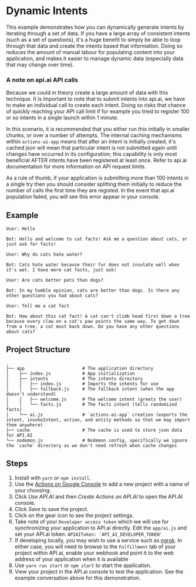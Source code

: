 # Dynamic Intents

This example demonstrates how you can dynamically generate intents by iterating through a set of data. If you have a large array of consistent intents (such as a set of questions), it's a huge benefit to simply be able to loop through that data and create the intents based that information. Doing so reduces the amount of manual labour for populating content into your application, and makes it easier to manage dynamic data (especially data that may change over time).

### A note on api.ai API calls
Because we could in theory create a large amount of data with this technique. It is important to note that to submit intents into api.ai, we have to make an individual call to create each intent. Doing so risks that chance of quickly reaching your API call limit if for example you tried to register 100 or so intents in a single launch within 1 minute.

In this scenario, it is recommended that you either run this initially in smaller chunks, or over a number of attempts. The internal caching mechanisms within `actions-ai-app` means that after an intent is initially created, it's cached json will mean that particular intent is not submitted again until changes have occurred in its configuration; this capability is only most beneficial AFTER intents have been registered at least once. Refer to api.ai documentation for more information on API request limits.

As a rule of thumb, if your application is submitting more than 100 intents in a single try then you should consider splitting them initially to reduce the number of calls the first time they are registed. In the event that api.ai population failed, you will see this error appear in your console.

## Example
```
User: Hello

Bot: Hello and welcome to cat facts! Ask me a question about cats, or just ask for facts!

User: Why do cats hate water?

Bot: Cats hate water because their fur does not insulate well when it's wet. I have more cat facts, just ask!

User: Are cats better pets than dogs?

Bot: In my humble opinion, cats are better than dogs. Is there any other questions you had about cats?

User: Tell me a cat fact

Bot: How about this cat fact! A cat can't climb head first down a tree because every claw on a cat's paw points the same way. To get down from a tree, a cat must back down. Do you have any other questions about cats?
```

## Project Structure

```
.
├── app                      # The application directory
│    ├── index.js            # App initialization
│    ├── intents             # The intents directory
│    │   ├── index.js        # Imports the intents for use
│    │   ├── fallback.js     # The fallback intent (when the app doesn't understand)
│    │   ├── welcome.js      # The welcome intent (greets the user)
│    │   └── facts.js        # The facts intent (tells randomized facts)
│    └── ai.js               # `actions-ai-app` creation (exports the intent, invokeIntent, action, and entity methods so that we may import them anywhere)
├── cache                    # The cache is used to store json data for API.AI
└── nodemon.js               # Nodemon config, specifically we ignore the `cache` directory as we don't need refresh when cache changes
```

## Steps
1. Install with `yarn` or `npm install`.
1. Use the [Actions on Google Console](https://console.actions.google.com) to add a new project with a name of your choosing.
1. Click *Use API.AI* and then *Create Actions on API.AI* to open the API.AI console.
1. Click *Save* to save the project.
1. Click on the gear icon to see the project settings.
1. Take note of your `Developer access token` which we will use for synchronizing your application to API.ai directly. Edit the `app/ai.js` and set your API.ai token: `APIAIToken: 'API_AI_DEVELOPER_TOKEN'`
1. If developing locally, you may wish to use a service such as [ngrok](https://ngrok.com/). In either case, you will need to browse to the `Fulfillment` tab of your project within API.ai, enable your webhook and point it to the web address of your application when it is available
1. Use `yarn run start` or `npm start` to start the application.
1. View your project in the API.ai console to test the application. See the example conversation above for this demonstration.